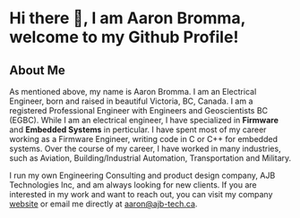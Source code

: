 # Hi there 👋, I am Aaron Bromma, welcome to my Github Profile!

## About Me

As mentioned above, my name is Aaron Bromma. I am an Electrical Engineer, born and raised in beautiful Victoria, BC, Canada. I am a registered Professional Engineer with Engineers and Geoscientists BC (EGBC). While I am an electrical engineer, I have specialized in **Firmware** and **Embedded Systems** in perticular. I have spent most of my career working as a Firmware Engineer, writing code in C or C++ for embedded systems. Over the course of my career, I have worked in many industries, such as Aviation, Building/Industrial Automation, Transportation and Military. 

I run my own Engineering Consulting and product design company, AJB Technologies Inc, and am always looking for new clients. If you are interested in my work and want to reach out, you can visit my company [website](https://ajb-tech.ca) or email me directly at aaron@ajb-tech.ca.
